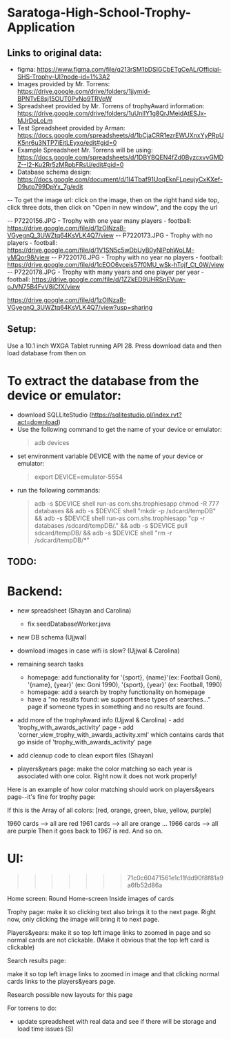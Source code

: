 # Saratoga-High-School-Trophy-Application


## Links to original data:
- figma: https://www.figma.com/file/q213rSM1bDSIGCbETgCeAL/Official-SHS-Trophy-UI?node-id=1%3A2
- Images provided by Mr. Torrens: https://drive.google.com/drive/folders/1jjymid-BPNTvE8sj15OUT0PvNo9TRVqW
- Spreadsheet provided by Mr. Torrens of trophyAward information: https://drive.google.com/drive/folders/1uUnlIY1g8QrJMeidAtESJx-MJrDoLoLm
- Test Spreadsheet provided by Arman: https://docs.google.com/spreadsheets/d/1bCjaCRR1ezrEWUXnxYyPRpUK5nr6u3NTP7iEitLEyxo/edit#gid=0
- Example Spreadsheet Mr. Torrens will be using: https://docs.google.com/spreadsheets/d/1DBYBQEN4fZd0ByzcxvvGMDZ--I2-Ku2Rr5zMRpbFRsU/edit#gid=0
- Database schema design: https://docs.google.com/document/d/1I4Tbaf91UoqEknFLpeujyCxKXef-D9utp799DpYx_7g/edit

-- To get the image url: click on the image, then on the right hand side top, click three dots, then click on "Open in new window", and the copy the url


-- P7220156.JPG - Trophy with one year many players - football: https://drive.google.com/file/d/1zOlNzaB-VGyegnQ_3UWZtq64KsVLK4Q7/view
-- P7220173.JPG - Trophy with no players - football:  https://drive.google.com/file/d/1V1SN5c5wDbUyB0yNlPphWoLM-yMQor98/view
-- P7220176.JPG - Trophy with no year no players - football: https://drive.google.com/file/d/1cEOO6vceis57f0MU_wSk-hTojf_Ct_0W/view
-- P7220178.JPG - Trophy with many years and one player per year - football: https://drive.google.com/file/d/1ZZkED9UHRSnEVuw-oJVN75B4FvV8jCfX/view

https://drive.google.com/file/d/1zOlNzaB-VGyegnQ_3UWZtq64KsVLK4Q7/view?usp=sharing


## Setup:

Use a 10.1 inch WXGA Tablet running API 28. Press download data and then load database from then on

# To extract the database from the device or emulator:

* download SQLLiteStudio (https://sqlitestudio.pl/index.rvt?act=download)
* Use the following command to get the name of your device or emulator:
    > adb devices
* set environment variable DEVICE with the name of your device or emulator:
    > export DEVICE=emulator-5554
* run the following commands:
    > adb -s $DEVICE shell run-as com.shs.trophiesapp chmod -R 777 databases &&
        adb -s $DEVICE shell "mkdir -p /sdcard/tempDB" && 
        adb -s $DEVICE shell run-as com.shs.trophiesapp "cp -r databases /sdcard/tempDB/." && 
        adb -s $DEVICE pull sdcard/tempDB/ && 
        adb -s $DEVICE shell "rm -r /sdcard/tempDB/*"




## TODO:

# Backend:
- new spreadsheet (Shayan and Carolina)
  - fix seedDatabaseWorker.java
  
- new DB schema (Ujjwal)
  
- download images in case wifi is slow? (Ujjwal & Carolina)

- remaining search tasks
     - homepage: add functionality for '{sport}, {name}'(ex: Football Goni), '{name}, {year}' (ex: Goni 1990), '{sport}, {year}' (ex: Football, 1990)
     - homepage: add a search by trophy functionality on homepage 
     - have a "no results found: we support these types of searches..." page if someone types in something and no results are found.
     
  
   
- add more of the trophyAward info (Ujjwal & Carolina)
      - add 'trophy_with_awards_activity' page
      - add 'corner_view_trophy_with_awards_activity.xml' which contains cards that go inside of      'trophy_with_awards_activity' page
- add cleanup code to clean export files (Shayan)

- players&years page: make the color matching so each year is associated with one color. Right now it does not work properly!

Here is an example of how color matching should work on players&years page--it's fine for trophy page:

If this is the Array of all colors:
[red, orange, green, blue, yellow, purple]

1960 cards --> all are red
1961 cards --> all are orange
...
1966 cards --> all are purple
Then it goes back to 1967 is red. And so on.


# UI:


>>>>>>> 71c0c60471561e1c11fdd90f8f81a9a6fb52d86a

Home screen: Round Home-screen Inside images of cards

Trophy page: make it so clicking text also brings it to the next page. Right now, only clicking the image will bring it to next page.

Players&years: make it so top left image links to zoomed in page and so normal cards are not clickable. (Make it obvious that the top left card is clickable)

Search results page: 

make it so top left image links to zoomed in image and that clicking normal cards links to the players&years page.

Research possible new layouts for this page


  
For torrens to do:
- update spreadsheet with real data and see if there will be storage and load time issues (S)
